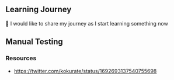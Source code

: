 ## Learning Journey
🤖  I would like to share my journey as I start learning something now 


## Manual Testing
### Resources
- https://twitter.com/kokurate/status/1692693137540755698
